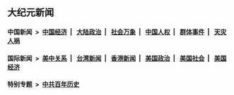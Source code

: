 ## 大纪元新闻

#### 中国新闻 &nbsp;>&nbsp; [中国经济](indexes/ncid283/README.md?05160045) &nbsp;| &nbsp; [大陆政治](indexes/ncid277/README.md?05160045) &nbsp;| &nbsp; [社会万象](indexes/ncid282/README.md?05160045) &nbsp;| &nbsp; [中国人权](indexes/ncid278/README.md?05160045) &nbsp;| &nbsp; [群体事件](indexes/ncid279/README.md?05160045) &nbsp;| &nbsp; [天灾人祸](indexes/ncid280/README.md?05160045)

#### 国际新闻 &nbsp;>&nbsp; [美中关系](indexes/nf1412576/README.md?05160045) &nbsp;| &nbsp; [台湾新闻](indexes/ncid1349361/README.md?05160045) &nbsp;| &nbsp; [香港新闻](indexes/ncid1349362/README.md?05160045) &nbsp;| &nbsp; [美国政治](indexes/ncid1078159/README.md?05160045) &nbsp;| &nbsp; [美国社会](indexes/ncid1078160/README.md?05160045) &nbsp;| &nbsp; [美国经济](indexes/ncid1078158/README.md?05160045)

#### 特别专题 &nbsp;>&nbsp; [中共百年历史](https://github.com/epoch-news/epoch-special/blob/master/README.md?05160045)  
